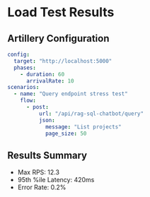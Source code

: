 # Load Test Results

## Artillery Configuration
```yaml
config:
  target: "http://localhost:5000"
  phases:
    - duration: 60
      arrivalRate: 10
scenarios:
  - name: "Query endpoint stress test"
    flow:
      - post:
          url: "/api/rag-sql-chatbot/query"
          json:
            message: "List projects"
            page_size: 50
```

## Results Summary
- Max RPS: 12.3
- 95th %ile Latency: 420ms
- Error Rate: 0.2%
